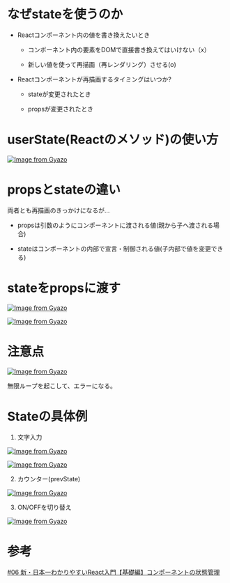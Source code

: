 # なぜstateを使うのか

- Reactコンポーネント内の値を書き換えたいとき

  - コンポーネント内の要素をDOMで直接書き換えてはいけない（x）

  - 新しい値を使って再描画（再レンダリング）させる(o)

- Reactコンポーネントが再描画するタイミングはいつか?

  - stateが変更されたとき

  - propsが変更されたとき

# userState(Reactのメソッド)の使い方

[![Image from Gyazo](https://i.gyazo.com/35e576afce22d752ce163cc12a314ea5.png)](https://gyazo.com/35e576afce22d752ce163cc12a314ea5)

# propsとstateの違い

両者とも再描画のきっかけになるが...

- propsは引数のようにコンポーネントに渡される値(親から子へ渡される場合)

- stateはコンポーネントの内部で宣言・制御される値(子内部で値を変更できる)

# stateをpropsに渡す

[![Image from Gyazo](https://i.gyazo.com/0dcc017964e7689f075cdb68f7d10c84.png)](https://gyazo.com/0dcc017964e7689f075cdb68f7d10c84)

[![Image from Gyazo](https://i.gyazo.com/55142212caebf4ed61d0fdc315ac35da.png)](https://gyazo.com/55142212caebf4ed61d0fdc315ac35da)

# 注意点

[![Image from Gyazo](https://i.gyazo.com/f50973c0c1610eeb0187b06aaebb939b.png)](https://gyazo.com/f50973c0c1610eeb0187b06aaebb939b)

無限ループを起こして、エラーになる。

# Stateの具体例

1. 文字入力

[![Image from Gyazo](https://i.gyazo.com/524ff2026c22ef215f7540561f2c839f.png)](https://gyazo.com/524ff2026c22ef215f7540561f2c839f)

[![Image from Gyazo](https://i.gyazo.com/d31c1dd695a8e53c42b46271e6a579d2.png)](https://gyazo.com/d31c1dd695a8e53c42b46271e6a579d2)

2. カウンター(prevState)

[![Image from Gyazo](https://i.gyazo.com/0dcb4f389e90a646e52acc9f2b288c2d.png)](https://gyazo.com/0dcb4f389e90a646e52acc9f2b288c2d)

3. ON/OFFを切り替え

[![Image from Gyazo](https://i.gyazo.com/eefa3e5c364f32b4de586600ff58aa85.png)](https://gyazo.com/eefa3e5c364f32b4de586600ff58aa85)

# 参考

[#06 新・日本一わかりやすいReact入門【基礎編】コンポーネントの状態管理](https://www.youtube.com/watch?v=dTghhYtvPek&t=248s)